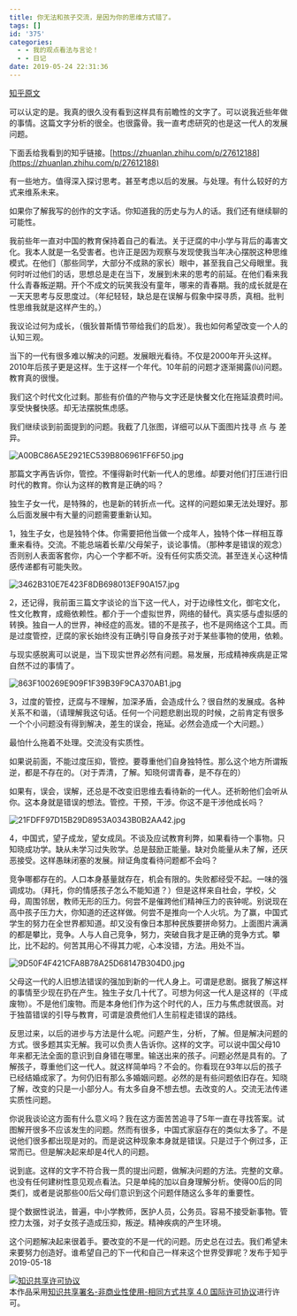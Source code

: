 ```yaml
---
title: 你无法和孩子交流，是因为你的思维方式错了。
tags: []
id: '375'
categories:
  - - 我的观点看法与言论！
  - - 日记
date: 2019-05-24 22:31:36
---
```


[知乎原文](https://zhuanlan.zhihu.com/p/66178675)

可以认定的是。我真的很久没有看到这样具有前瞻性的文字了。可以说我近些年做的事情。这篇文字分析的很全。也很露骨。我一直考虑研究的也是这一代人的发展问题。

下面丢给我看到的知乎链接。[https://zhuanlan.zhihu.com/p/27612188](https://zhuanlan.zhihu.com/p/27612188)

有一些地方。值得深入探讨思考。甚至考虑以后的发展。与处理。有什么较好的方式来维系未来。

如果你了解我写的创作的文字话。你知道我的历史与为人的话。我们还有继续聊的可能性。

我前些年一直对中国的教育保持着自己的看法。关于迂腐的中小学与背后的毒害文化。我本人就是一名受害者。也许正是因为观察与发现使我当年决心摆脱这种思维模式。在他们（那些同学，大部分不成熟的家长）眼中，甚至我自己父母眼里。我何时听过他们的话，思想总是走在当下，发展到未来的思考的前延。在他们看来我什么青春叛逆期。开个不成文的玩笑我没有童年，哪来的青春期。我的成长就是在一天天思考与反思度过。（年纪轻轻，缺总是在误解与假象中探寻质，真相。批判性思维我就是这样产生的。）

我议论过何为成长，（俄狄普斯情节带给我们的启发）。我也如何希望改变一个人的认知三观。

当下的一代有很多难以解决的问题。发展眼光看待。不仅是2000年开头这样。2010年后孩子更是这样。生于这样一个年代。10年前的问题才逐渐揭露(lù)问题。教育真的很慢。

我们这个时代文化过剩。那些有价值的产物与文字还是快餐文化在拖延浪费时间。享受快餐快感。却无法摆脱焦虑感。

我们继续谈到前面提到的问题。我截了几张图，详细可以从下面图片找寻 点 与 差异。

![A00BC86A5E2921EC539B806961FF6F50.jpg](https://i.loli.net/2019/05/24/5ce7fd8b170ca24850.jpg "A00BC86A5E2921EC539B806961FF6F50.jpg")  

那篇文字再告诉你，管控。不懂得新时代新一代人的思维。却要对他们打压进行旧时代的教育。你认为这样的教育是正确的吗？

独生子女一代，是特殊的，也是新的转折点一代。这样的问题如果无法处理好。那么后面发展中有大量的问题需要重新认知。

1，独生子女，也是独特个体。你需要把他当做一个成年人，独特个体一样相互尊重来看待。交流。不能总端着长辈/父母架子，谈论事情。（那种孝是错误的观念）否则别人表面客套你，内心一个字都不听。没有任何实质交流。甚至连关心这种情感传递都有可能失败。

![3462B310E7E423F8DB698013EF90A157.jpg](https://i.loli.net/2019/05/24/5ce7fe422708c47295.jpg "3462B310E7E423F8DB698013EF90A157.jpg")  

2，还记得，我前面三篇文字谈论的当下这一代人，对于边缘性文化，御宅文化，性文化教育，成瘾依赖性。都介于一个虚拟世界，网络的替代。真实感与虚拟感的转换。独自一人的世界，神经症的高发。错的不是孩子，也不是网络这个工具。而是过度管控，迂腐的家长始终没有正确引导自身孩子对于某些事物的使用，依赖。

与现实感脱离可以说是，当下现实世界必然有问题。易发展，形成精神疾病是正常自然不过的事情了。

![863F100269E909F1F39B39F9CA370AB1.jpg](https://i.loli.net/2019/05/24/5ce7feac88c0931431.jpg "863F100269E909F1F39B39F9CA370AB1.jpg")  

3，过度的管控，迂腐与不理解，加深矛盾，会造成什么？很自然的发展成。各种关系不和谐，（请理解我这句话。任何一个问题悲剧出现的时候，之前肯定有很多一个个小问题没有得到解决，差生的误会，拖延。必然会造成一个大问题。）

最怕什么拖着不处理。交流没有实质性。

如果说前面，不能过度压抑，管控。要尊重他们自身独特性。那么这个地方所谓叛逆，都是不存在的。（对于弄清，了解。知晓何谓青春，是不存在的）

如果有，误会，误解，还总是不改变旧思维去看待新的一代人。还祈盼他们会听从你。这本身就是错误的想法。管控。干预，干涉。你这不是干涉他成长吗？

![21FDFF97D15B29D8953A0343B0B2AA42.jpg](https://i.loli.net/2019/05/24/5ce7fefed49c668349.jpg "21FDFF97D15B29D8953A0343B0B2AA42.jpg")  

4，中国式，望子成龙，望女成凤。不谈及应试教育利弊，如果看待一个事物。只知晓成功学。缺从未学习过失败学。总是鼓励正能量。缺对负能量从未了解，还厌恶接受。这样愚昧闭塞的发展。辩证角度看待问题都不会吗？

竞争哪都存在的。人口本身基量就存在，机会有限的。失败都经受不起。一味的强调成功。（拜托，你的情感孩子怎么不能知道？）但是这样来自社会，学校，父母，周围邻居，教师无形的压力。何尝不是催跨他们精神压力的丧钟呢。别说现在高中孩子压力大，你知道的还这样做。何尝不是推向一个人火坑。为了赢，中国式学生的努力在全世界都知道。却又没有像日本那种民族要拼命努力。上面图片满满的都是攀比，竞争。人与人自己竞争，努力，突破自我才是正确的竞争方式。攀比，比不起的。何苦其用心不得其力呢，心本没错，方法。用处不当。

![9D50F4F421CFA8B78A25D68147B304D0.jpg](https://i.loli.net/2019/05/24/5ce7ff36d44f999223.jpg "9D50F4F421CFA8B78A25D68147B304D0.jpg")  

父母这一代的人旧想法错误的强加到新的一代人身上。可谓是悲剧。据我了解这样的事情至少现在扔在产生。独生子女几十代了。可想为何这一代人是这样的（平成废物）。不是他们废物。而是本身他们作为这个时代的人，压力与焦虑就很高。对于独苗错误的引导与教育，可谓是浪费他们人生前程走错误的路线。

反思过来，以后的进步与方法是什么呢。问题产生，分析，了解。但是解决问题的方式。很多题其实无解。我可以负责人告诉你。这样的文字。可以说中国父母10年来都无法全面的意识到自身错在哪里。输送出来的孩子。问题必然是具有的。了解孩子，尊重他们这一代人。就这样简单吗？不会的。你看现在93年以后的孩子已经结婚成家了。为何仍旧有那么多婚姻问题。必然的是有些问题依旧存在。知晓了解，改变的只是一小部分人。有太多自身不想去想。去改变的人。交流无法传递实质性问题。

你说我谈论这方面有什么意义吗？我在这方面苦苦追寻了5年一直在寻找答案。试图解开很多不应该发生的问题。然而有很多，中国式家庭存在的类似太多了。不是说他们很多都出现是对的。而是说这种现象本身就是错误。只是过于个例过多，正常而已。但是解决起来却是4代人的问题。

说到底。这样的文字不符合我一贯的提出问题，做解决问题的方法。完整的文章。也没有任何建树性意见观点看法。只是单纯的加以自身理解分析。使得00后的同类们，或者是说那些00后父母们意识到这个问题伴随这么多年的重要性。

提个数据性说法，普遍，中小学教师，医护人员，公务员。容易不接受新事物。管控力太强，对子女孩子造成压抑，叛逆。精神疾病的产生环境。

这个问题解决起来很着手。要改变的不是一代的问题。历史总在过去。我们希望未来要努力创造好。谁希望自己的下一代和自己一样来这个世界受罪呢？发布于知乎 2019-05-18

[![知识共享许可协议](https://i.creativecommons.org/l/by-nc-sa/4.0/88x31.png)](http://creativecommons.org/licenses/by-nc-sa/4.0/)  
本作品采用[知识共享署名-非商业性使用-相同方式共享 4.0 国际许可协议](http://creativecommons.org/licenses/by-nc-sa/4.0/)进行许可。